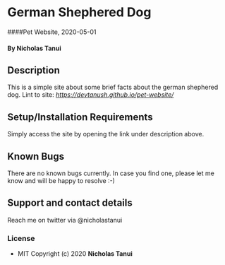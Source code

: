 # German Shephered Dog
####Pet Website, 2020-05-01
#### By **Nicholas Tanui**
## Description
This is a simple site about some brief facts about the german shephered dog.
Lint to site: *https://devtanush.github.io/pet-website/*
## Setup/Installation Requirements
Simply access the site by opening the link under description above.
## Known Bugs
There are no known bugs currently. In case you find one, please let me know and will be happy to resolve :-)
## Support and contact details
Reach me on twitter via @nicholastanui
### License
* MIT Copyright (c) 2020 **Nicholas Tanui**
